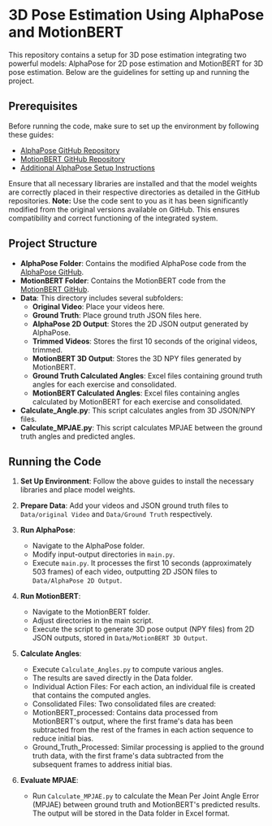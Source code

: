 
# 3D Pose Estimation Using AlphaPose and MotionBERT

This repository contains a setup for 3D pose estimation integrating two powerful models: AlphaPose for 2D pose estimation and MotionBERT for 3D pose estimation. Below are the guidelines for setting up and running the project.

## Prerequisites

Before running the code, make sure to set up the environment by following these guides:

- [AlphaPose GitHub Repository](https://github.com/MVIG-SJTU/AlphaPose/tree/master)
- [MotionBERT GitHub Repository](https://github.com/Walter0807/MotionBERT/tree/main)
- [Additional AlphaPose Setup Instructions](https://blog.csdn.net/weixin_44848751/article/details/132140935)

Ensure that all necessary libraries are installed and that the model weights are correctly placed in their respective directories as detailed in the GitHub repositories.
**Note:** Use the code sent to you as it has been significantly modified from the original versions available on GitHub. This ensures compatibility and correct functioning of the integrated system.

## Project Structure

- **AlphaPose Folder**: Contains the modified AlphaPose code from the [AlphaPose GitHub](https://github.com/MVIG-SJTU/AlphaPose/tree/master).
- **MotionBERT Folder**: Contains the MotionBERT code from the [MotionBERT GitHub](https://github.com/Walter0807/MotionBERT/tree/main).
- **Data**: This directory includes several subfolders:
  - **Original Video**: Place your videos here.
  - **Ground Truth**: Place ground truth JSON files here.
  - **AlphaPose 2D Output**: Stores the 2D JSON output generated by AlphaPose.
  - **Trimmed Videos**: Stores the first 10 seconds of the original videos, trimmed.
  - **MotionBERT 3D Output**: Stores the 3D NPY files generated by MotionBERT.
  - **Ground Truth Calculated Angles**: Excel files containing ground truth angles for each exercise and consolidated.
  - **MotionBERT Calculated Angles**: Excel files containing angles calculated by MotionBERT for each exercise and consolidated.
 - **Calculate_Angle.py**: This script calculates angles from 3D JSON/NPY files.
 - **Calculate_MPJAE.py**: This script calculates MPJAE between the  ground truth angles and predicted angles.

## Running the Code

1. **Set Up Environment**: Follow the above guides to install the necessary libraries and place model weights.
2. **Prepare Data**: Add your videos and JSON ground truth files to `Data/original Video` and `Data/Ground Truth` respectively.
3. **Run AlphaPose**:
   - Navigate to the AlphaPose folder.
   - Modify input-output directories in `main.py`.
   - Execute `main.py`. It processes the first 10 seconds (approximately 503 frames) of each video, outputting 2D JSON files to `Data/AlphaPose 2D Output`.
4. **Run MotionBERT**:
   - Navigate to the MotionBERT folder.
   - Adjust directories in the main script.
   - Execute the script to generate 3D pose output (NPY files) from 2D JSON outputs, stored in `Data/MotionBERT 3D Output`.
5. **Calculate Angles**:
   - Execute `Calculate_Angles.py` to compute various angles.
   - The results are saved directly in the Data folder.
   - Individual Action Files: For each action, an individual file is created that contains the computed angles.
   - Consolidated Files: Two consolidated files are created:
   - MotionBERT_processed: Contains data processed from MotionBERT's output, where the first frame's data has been subtracted from the rest of the frames in each action sequence to reduce initial bias.
   - Ground_Truth_Processed: Similar processing is applied to the ground truth data, with the first frame's data subtracted from the subsequent frames to address initial bias.
     
6. **Evaluate MPJAE**:
   - Run `Calculate_MPJAE.py` to calculate the Mean Per Joint Angle Error (MPJAE) between ground truth and MotionBERT's predicted results. The output will be stored in the Data folder in Excel format. 
